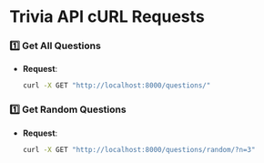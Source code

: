 # Trivia API cURL Requests

### 1️⃣ Get All Questions
- **Request**:
  ```bash
  curl -X GET "http://localhost:8000/questions/"

### 1️⃣ Get Random Questions
- **Request**:
  ```bash
  curl -X GET "http://localhost:8000/questions/random/?n=3"


